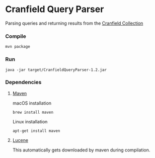 # Cranfield Query Parser      
Parsing queries and returning results from the [Cranfield Collection](http://ir.dcs.gla.ac.uk/resources/test_collections/cran/)     


### Compile     
```
mvn package
```

### Run        
```
java -jar target/CranfieldQueryParser-1.2.jar
```   


### Dependencies       

1. [Maven](https://maven.apache.org/)    

    macOS installation
    ```
    brew install maven
    ```    

    Linux installation
    ```
    apt-get install maven
    ```   


2. [Lucene](https://lucene.apache.org/)  

    This automatically gets downloaded by maven during compilation.
